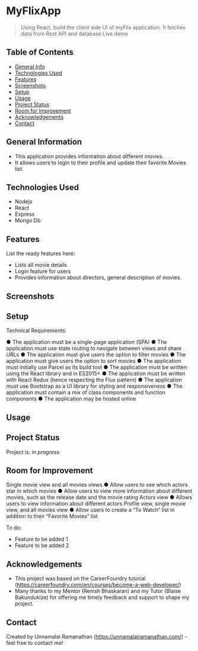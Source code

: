 # MyFlixApp
> Using React, build the client side UI of myFlix application. It fetches data from Rest API and database
> Live demo 

## Table of Contents
* [General Info](#general-information)
* [Technologies Used](#technologies-used)
* [Features](#features)
* [Screenshots](#screenshots)
* [Setup](#setup)
* [Usage](#usage)
* [Project Status](#project-status)
* [Room for Improvement](#room-for-improvement)
* [Acknowledgements](#acknowledgements)
* [Contact](#contact)


## General Information
- This application provides information about different movies.
- It allows users to login to their profile and update their favorite Movies list.


## Technologies Used
- Nodejs
- React
- Express
- Mongo Db


## Features
List the ready features here:
- Lists all movie details
- Login feature for users
- Provides information about directors, general description of movies.


## Screenshots


## Setup

Technical Requirements:

● The application must be a single-page application (SPA)
● The application must use state routing to navigate between views and share URLs
● The application must give users the option to filter movies
● The application must give users the option to sort movies
● The application must initially use Parcel as its build tool
● The application must be written using the React library and in ES2015+
● The application must be written with React Redux (hence respecting the Flux pattern)
● The application must use Bootstrap as a UI library for styling and responsiveness
● The application must contain a mix of class components and function components
● The application may be hosted online



## Usage



## Project Status
Project is: _in progress_


## Room for Improvement

Single movie view and all movies views
● Allow users to see which actors star in which movies
● Allow users to view more information about different movies, such as the release date and
the movie rating
Actors view
● Allows users to view information about different actors
Profile view, single movie view, and all movies view
● Allow users to create a “To Watch” list in addition to their “Favorite Movies” list

To do:
- Feature to be added 1
- Feature to be added 2

## Acknowledgements
- This project was based on the CareerFoundry tutorial (https://careerfoundry.com/en/courses/become-a-web-developer/)
- Many thanks to my Mentor (Renish Bhaskaran) and my Tutor (Blaise Bakundukize) for offering me timely feedback and support to shape my project.


## Contact
Created by Unnamalai Ramanathan (https://unnamalairamanathan.com/) - feel free to contact me!
